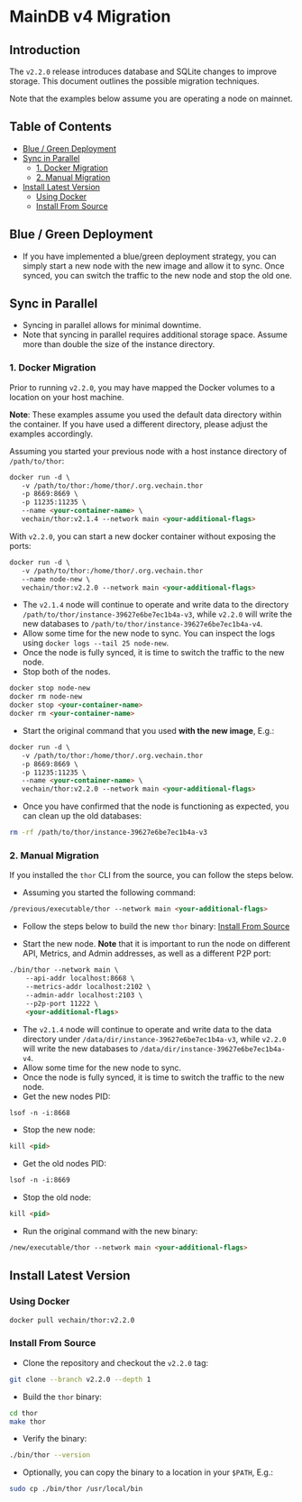 # MainDB v4 Migration

## Introduction

The `v2.2.0` release introduces database and SQLite changes to improve storage. This document outlines the possible
migration techniques.

Note that the examples below assume you are operating a node on mainnet.

## Table of Contents

- [Blue / Green Deployment](#blue--green-deployment)
- [Sync in Parallel](#sync-in-parallel)
  - [1. Docker Migration](#1-docker-migration)
  - [2. Manual Migration](#2-manual-migration)
- [Install Latest Version](#install-latest-version)
  - [Using Docker](#using-docker)
  - [Install From Source](#install-from-source)

## Blue / Green Deployment

- If you have implemented a blue/green deployment strategy, you can simply start a new node with the new image and
  allow it to sync. Once synced, you can switch the traffic to the new node and stop the old one.

## Sync in Parallel

- Syncing in parallel allows for minimal downtime.
- Note that syncing in parallel requires additional storage space. Assume more than double the size of the instance
  directory.

### 1. Docker Migration

Prior to running `v2.2.0`, you may have mapped the Docker volumes to a location on your host machine. 

**Note**: These examples assume you used the default data directory within the container. If you have used a different
directory, please adjust the examples accordingly.

Assuming you started your previous node with a host instance directory of `/path/to/thor`:

```html
docker run -d \
   -v /path/to/thor:/home/thor/.org.vechain.thor 
   -p 8669:8669 \
   -p 11235:11235 \
   --name <your-container-name> \
   vechain/thor:v2.1.4 --network main <your-additional-flags>
```

With `v2.2.0`, you can start a new docker container without exposing the ports:

```html
docker run -d \
   -v /path/to/thor:/home/thor/.org.vechain.thor 
   --name node-new \
   vechain/thor:v2.2.0 --network main <your-additional-flags>
```

- The `v2.1.4` node will continue to operate and write data to the directory `/path/to/thor/instance-39627e6be7ec1b4a-v3`, while
  `v2.2.0` will write the new databases to `/path/to/thor/instance-39627e6be7ec1b4a-v4`.
- Allow some time for the new node to sync. You can inspect the logs using `docker logs --tail 25 node-new`.
- Once the node is fully synced, it is time to switch the traffic to the new node.
- Stop both of the nodes.

```html
docker stop node-new
docker rm node-new
docker stop <your-container-name>
docker rm <your-container-name>
```

- Start the original command that you used **with the new image**, E.g.:

```html
docker run -d \
   -v /path/to/thor:/home/thor/.org.vechain.thor 
   -p 8669:8669 \
   -p 11235:11235 \
   --name <your-container-name> \
   vechain/thor:v2.2.0 --network main <your-additional-flags>
```

- Once you have confirmed that the node is functioning as expected, you can clean up the old databases:

```bash
rm -rf /path/to/thor/instance-39627e6be7ec1b4a-v3
```

### 2. Manual Migration

If you installed the `thor` CLI from the source, you can follow the steps below.

- Assuming you started the following command:

```html
/previous/executable/thor --network main <your-additional-flags>
```

- Follow the steps below to build the new `thor` binary: [Install From Source](#install-from-source)

- Start the new node. **Note** that it is important to run the node on different API, Metrics, and Admin addresses, as well as a different P2P port:

```html
./bin/thor --network main \
    --api-addr localhost:8668 \
    --metrics-addr localhost:2102 \
    --admin-addr localhost:2103 \
    --p2p-port 11222 \
    <your-additional-flags>
```

- The `v2.1.4` node will continue to operate and write data to the data directory under `/data/dir/instance-39627e6be7ec1b4a-v3`, while `v2.2.0` will write the new databases to `/data/dir/instance-39627e6be7ec1b4a-v4`.
- Allow some time for the new node to sync. 
- Once the node is fully synced, it is time to switch the traffic to the new node.
- Get the new nodes PID:

```html
lsof -n -i:8668
```

- Stop the new node:

```html
kill <pid>
```

- Get the old nodes PID:

```html
lsof -n -i:8669
```

- Stop the old node:

```html
kill <pid>
```

- Run the original command with the new binary:

```html
/new/executable/thor --network main <your-additional-flags>
```

## Install Latest Version

### Using Docker

```bash
docker pull vechain/thor:v2.2.0
```

### Install From Source

- Clone the repository and checkout the `v2.2.0` tag:

```bash
git clone --branch v2.2.0 --depth 1
```

- Build the `thor` binary:

```bash
cd thor
make thor
```

- Verify the binary:

```bash
./bin/thor --version
```

- Optionally, you can copy the binary to a location in your `$PATH`, E.g.:

```bash
sudo cp ./bin/thor /usr/local/bin
```
